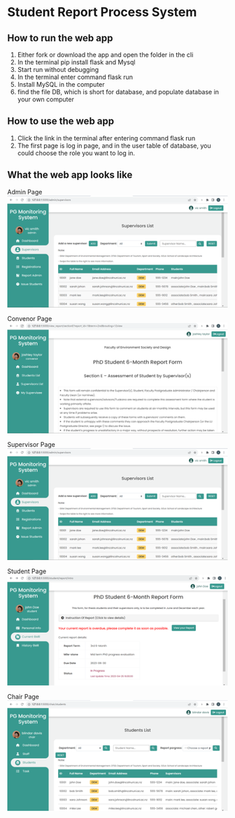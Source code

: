 # Student Report Process System

## How to run the web app
1.	Either fork or download the app and open the folder in the cli
2.	In the terminal pip install flask and Mysql
3.	Start run without debugging 
4.	In the terminal enter command flask run
5.  Install MySQL in the computer
6.  find the file DB, which is short for database, and populate database in your own computer

## How to use the web app
1.	Click the link in the terminal after entering command flask run
2.	The first page is log in page, and in the user table of database, you could choose the role you want to log in.  

## What the web app looks like
Admin Page
![Admin Page](https://github.com/wanjun3211/StudentFormProcess/blob/main/admin%20page.PNG)


Convenor Page
![Convenor Page](https://github.com/wanjun3211/StudentFormProcess/blob/main/convener%20page.PNG)


Supervisor Page
![Supervisor Page](https://github.com/wanjun3211/StudentFormProcess/blob/main/admin%20page.PNG)


Student Page
![Student Page](https://github.com/wanjun3211/StudentFormProcess/blob/main/student%20page.PNG)


Chair Page
![Chair Page](https://github.com/wanjun3211/StudentFormProcess/blob/main/chair%20page.PNG)
